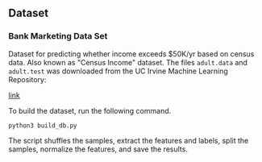 ## Dataset

### Bank Marketing Data Set

Dataset for predicting whether income exceeds $50K/yr based on census data. Also known as "Census Income" dataset. The files `adult.data` and `adult.test` was downloaded from the UC Irvine Machine Learning Repository:

[link](https://archive.ics.uci.edu/ml/datasets/Adult)

To build the dataset, run the following command.

`python3 build_db.py`

The script shuffles the samples, extract the features and labels, split the samples, normalize the features, and save the results.
